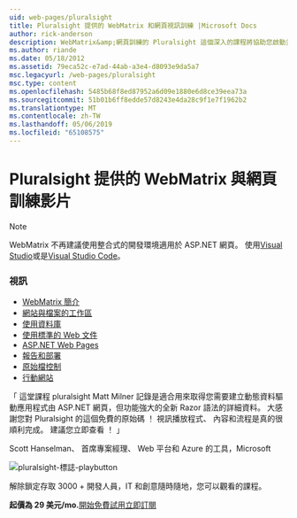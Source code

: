 ```yaml
---
uid: web-pages/pluralsight
title: Pluralsight 提供的 WebMatrix 和網頁視訊訓練 |Microsoft Docs
author: rick-anderson
description: WebMatrix&amp;網頁訓練的 Pluralsight 這個深入的課程將協助您啟動並執行使用 WebMatrix 及 ASP.NET Web Pages。 它涵蓋了 everythi...
ms.author: riande
ms.date: 05/18/2012
ms.assetid: 79eca52c-e7ad-44ab-a3e4-d8093e9da5a7
msc.legacyurl: /web-pages/pluralsight
msc.type: content
ms.openlocfilehash: 5485b68f8ed87952a6d09e1880e6d8ce39eea73a
ms.sourcegitcommit: 51b01b6ff8edde57d8243e4da28c9f1e7f1962b2
ms.translationtype: MT
ms.contentlocale: zh-TW
ms.lasthandoff: 05/06/2019
ms.locfileid: "65108575"
---
```

# <a name="webmatrix-and-web-pages-video-training-from-pluralsight"></a>Pluralsight 提供的 WebMatrix 與網頁訓練影片

> [!NOTE] 
> WebMatrix 不再建議使用整合式的開發環境適用於 ASP.NET 網頁。 使用[Visual Studio](xref:aspnet/web-pages/overview/getting-started/program-asp-net-web-pages-in-visual-studio)或是[Visual Studio Code](https://code.visualstudio.com/)。

### <a name="videos"></a>視訊

- [WebMatrix 簡介](https://pluralsight.com/training/Player?author=matt-milner&name=webmatrix-introduction-m1&mode=live&clip=0&course=webmatrix-introduction)
- [網站與檔案的工作區](https://pluralsight.com/training/Player?author=matt-milner&name=webmatrix-introduction-m2&mode=live&clip=0&course=webmatrix-introduction)
- [使用資料庫](https://pluralsight.com/training/Player?author=matt-milner&name=webmatrix-introduction-m3&mode=live&clip=0&course=webmatrix-introduction)
- [使用標準的 Web 文件](https://pluralsight.com/training/Player?author=matt-milner&name=webmatrix-introduction-m4&mode=live&clip=0&course=webmatrix-introduction)
- [ASP.NET Web Pages](https://pluralsight.com/training/Player?author=matt-milner&name=webmatrix-introduction-m5&mode=live&clip=0&course=webmatrix-introduction)
- [報告和部署](https://pluralsight.com/training/Player?author=matt-milner&name=webmatrix-introduction-m8&mode=live&clip=0&course=webmatrix-introduction)
- [原始檔控制](https://pluralsight.com/training/Player?author=matt-milner&name=webmatrix-introduction-m9&mode=live&clip=0&course=webmatrix-introduction)
- [行動網站](https://pluralsight.com/training/Player?author=matt-milner&name=webmatrix-introduction-m10&mode=live&clip=0&course=webmatrix-introduction)

「 這堂課程 pluralsight Matt Milner 記錄是適合用來取得您需要建立動態資料驅動應用程式由 ASP.NET 網頁，但功能強大的全新 Razor 語法的詳細資料。 大感謝您對 Pluralsight 的這個免費的原始碼 ！ 視訊播放程式、 內容和流程是真的很順利完成。 建議您立即查看 ！ 」

Scott Hanselman、 首席專案經理、 Web 平台和 Azure 的工具，Microsoft

![pluralsight-標誌-playbutton](pluralsight/_static/image1.png)

解除鎖定存取 3000 + 開發人員，IT 和創意隨時隨地，您可以觀看的課程。

**起價為 29 美元/mo.**[開始免費試用](https://pluralsight.com/microsoft/olt/subscribe/SubscriptionRedirector.aspx?freetrial=true&amp;utm_source=microsoft&amp;utm_medium=sponsored-page&amp;utm_content=webmatrix&amp;utm_campaign=microsoft-sponsored-course)[立即訂閱](https://pluralsight.com/microsoft/OLT/subscriptions.aspx?utm_source=microsoft&amp;utm_medium=sponsored-page&amp;utm_content=webmatrix&amp;utm_campaign=microsoft-sponsored-course)
